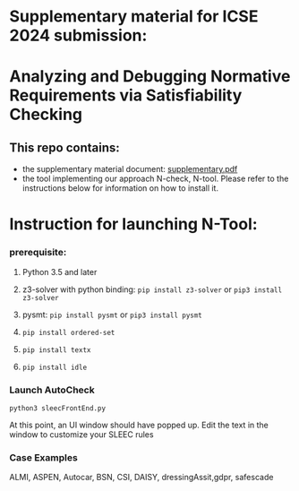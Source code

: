 

# Supplementary material for ICSE 2024 submission: 
# Analyzing and Debugging Normative Requirements via Satisfiability Checking

## This repo contains:
- the supplementary material document: [supplementary.pdf](https://anonymous.4open.science/r/N-check-7218/supplementary.pdf)
- the tool implementing our approach N-check, N-tool. Please refer to the instructions below for information on how to install it.

# Instruction for launching N-Tool:
### prerequisite:
1. Python 3.5 and later


3. z3-solver with python binding:
    `pip install z3-solver` or 
    `pip3 install z3-solver`
    
4. pysmt:
    `pip install pysmt` or 
    `pip3 install pysmt`

5. `pip install ordered-set`

6. `pip install textx`

7. `pip install idle`
    

### Launch AutoCheck
`python3 sleecFrontEnd.py`

At this point, an UI window should have popped up.
Edit the text in the window to customize your SLEEC rules

### Case Examples
ALMI, ASPEN, Autocar, BSN, CSI, DAISY, dressingAssit,gdpr, safescade


